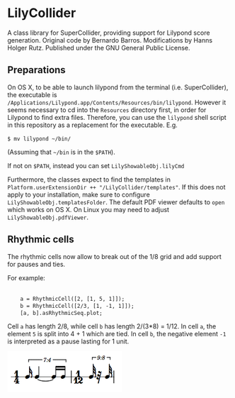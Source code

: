 # LilyCollider

A class library for SuperCollider, providing support for Lilypond score generation. Original code by Bernardo Barros. Modifications by Hanns Holger Rutz. Published under the GNU General Public License.

## Preparations

On OS X, to be able to launch lilypond from the terminal (i.e. SuperCollider), the executable is `/Applications/Lilypond.app/Contents/Resources/bin/lilypond`. However it seems necessary to cd into the `Resources` directory first, in order for Lilypond to find extra files. Therefore, you can use the `lilypond` shell script in this repository as a replacement for the executable. E.g.

    $ mv lilypond ~/bin/
    
(Assuming that `~/bin` is in the `$PATH`).

If not on `$PATH`, instead you can set `LilyShowableObj.lilyCmd`

Furthermore, the classes expect to find the templates in `Platform.userExtensionDir ++ "/LilyCollider/templates"`. If this does not apply to your installation, make sure to configure `LilyShowableObj.templatesFolder`. The default PDF viewer defaults to `open` which works on OS X. On Linux you may need to adjust `LilyShowableObj.pdfViewer`.

## Rhythmic cells

The rhythmic cells now allow to break out of the 1/8 grid and add support for pauses and ties.

For example:

```SuperCollider
    
    a = RhythmicCell([2, [1, 5, 1]]);
    b = RhythmicCell([2/3, [1, -1, 1]]);
    [a, b].asRhythmicSeq.plot;
```

Cell `a` has length 2/8, while cell `b` has length 2/(3*8) = 1/12. In cell `a`, the element `5` is split into 4 + 1 which are tied. In cell `b`, the negative element `-1` is interpreted as a pause lasting for 1 unit.

![illustration](rhythm_cell_example.png)
